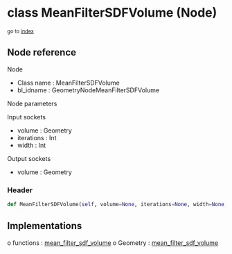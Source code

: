 # class MeanFilterSDFVolume (Node)

<sub>go to [index](/docs/index.md)</sub>

## Node reference

Node
 - Class name : MeanFilterSDFVolume
 - bl_idname : GeometryNodeMeanFilterSDFVolume

Node parameters

Input sockets
 - volume : Geometry
 - iterations : Int
 - width : Int

Output sockets
 - volume : Geometry

### Header

``` python
def MeanFilterSDFVolume(self, volume=None, iterations=None, width=None, node_label=None, node_color=None):
```

## Implementations

o functions : [mean_filter_sdf_volume](#mean_filter_sdf_volume)
o Geometry : [mean_filter_sdf_volume](#mean_filter_sdf_volume) 

